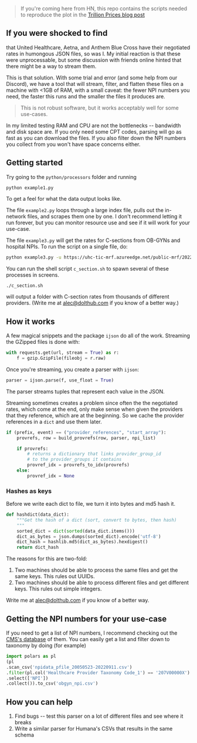 > If you're coming here from HN, this repo contains the scripts needed to reproduce the plot in the [Trillion Prices blog post](https://www.dolthub.com/blog/2022-09-02-a-trillion-prices/)

## If you were shocked to find

that United Healthcare, Aetna, and Anthem Blue Cross have their negotiated rates in humongous JSON files, so was I. My initial reaction is that these were unprocessable, but some discussion with friends online hinted that there might be a way to stream them.

This is that solution. With some trial and error (and some help from our Discord), we have a tool that will stream, filter, and flatten these files on a machine with <1GB of RAM, with a small caveat: the fewer NPI numbers you need, the faster this runs and the smaller the files it produces are. 

> This is not robust software, but it works acceptably well for some use-cases. 

In my limited testing RAM and CPU are not the bottlenecks -- bandwidth and disk space are. If you only need some CPT codes, parsing will go as fast as you can download the files. If you also filter down the NPI numbers you collect from you won't have space concerns either.

## Getting started

Try going to the `python/processors` folder and running

```
python example1.py
```

To get a feel for what the data output looks like. 

The file `example2.py` loops through a large index file, pulls out the in-network files, and scrapes them one by one. I don't recommend letting it run forever, but you can monitor resource use and see if it will work for your use-case.

The file `example3.py` will get the rates for C-sections from OB-GYNs and hospital NPIs. To run the script on a single file, do:

```sh
python example3.py -u https://uhc-tic-mrf.azureedge.net/public-mrf/2022-09-01/2022-09-01_UnitedHealthcare-of-Mississippi--Inc-_Insurer_HML-75_ED_in-network-rates.json.gz -o uhc_cesarean

```

You can run the shell script `c_section.sh` to spawn several of these processes in screens.

```sh
./c_section.sh
```

will output a folder with C-section rates from thousands of different providers. (Write me at alec@dolthub.com if you know of a better way.)

## How it works

A few magical snippets and the package `ijson` do all of the work. Streaming the GZipped files is done with:

```py
with requests.get(url, stream = True) as r:
	f = gzip.GzipFile(fileobj = r.raw)
```

Once you're streaming, you create a parser with `ijson`:

```py
parser = ijson.parse(f, use_float = True)
```

The parser streams tuples that represent each value in the JSON. 

Streaming sometimes creates a problem since often the the negotiated rates, which come at the end, only make sense when given the providers that they reference, which are at the beginning. So we cache the provider references in a `dict` and use them later.

```py
if (prefix, event) == ("provider_references", "start_array"):
    provrefs, row = build_provrefs(row, parser, npi_list)

    if provrefs:
    	# returns a dictionary that links provider_group_id
    	# to the provider_groups it contains
        provref_idx = provrefs_to_idx(provrefs)
    else:
        provref_idx = None
```

### Hashes as keys

Before we write each dict to file, we turn it into bytes and md5 hash it.

```py
def hashdict(data_dict):
	"""Get the hash of a dict (sort, convert to bytes, then hash)
	"""
	sorted_dict = dict(sorted(data_dict.items()))
	dict_as_bytes = json.dumps(sorted_dict).encode('utf-8')
	dict_hash = hashlib.md5(dict_as_bytes).hexdigest()
	return dict_hash
```

The reasons for this are two-fold:

1. Two machines should be able to process the same files and get the same keys. This rules out UUIDs.
2. Two machines should be able to process different files and get different keys. This rules out simple integers.

Write me at alec@dolthub.com if you know of a better way.

## Getting the NPI numbers for your use-case

If you need to get a list of NPI numbers, I recommend checking out the [CMS's database](https://www.cms.gov/Regulations-and-Guidance/Administrative-Simplification/NationalProvIdentStand/DataDissemination
) of them. You can easily get a list and filter down to taxonomy by doing (for example)

```py
import polars as pl
(pl
.scan_csv('npidata_pfile_20050523-20220911.csv')
.filter(pl.col('Healthcare Provider Taxonomy Code_1') == '207V00000X')
.select(['NPI'])
.collect()).to_csv('obgyn_npi.csv')
```

## How you can help

1. Find bugs -- test this parser on a lot of different files and see where it breaks
2. Write a similar parser for Humana's CSVs that results in the same schema